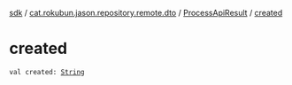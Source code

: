 [sdk](../../index.md) / [cat.rokubun.jason.repository.remote.dto](../index.md) / [ProcessApiResult](index.md) / [created](./created.md)

# created

`val created: `[`String`](https://kotlinlang.org/api/latest/jvm/stdlib/kotlin/-string/index.html)
